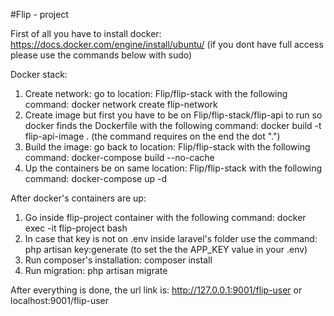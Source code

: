 #Flip - project

First of all you have to install docker: https://docs.docker.com/engine/install/ubuntu/  (if you dont have full access please use the commands below with sudo)

Docker stack:

1) Create network: go to location: Flip/flip-stack with the following command: docker network create flip-network
2) Create image but first you have to be on Flip/flip-stack/flip-api to run so docker finds the Dockerfile with the following command: docker build -t flip-api-image .  (the command requires on the end the dot ".")
3) Build the image: go back to location: Flip/flip-stack with the following command:  docker-compose build --no-cache
4) Up the containers be on same location: Flip/flip-stack with the following command: docker-compose up -d


After docker's containers are up:

1) Go inside flip-project container with the following command: docker exec -it flip-project bash
2) In case that key is not on .env inside laravel's folder use the command: php artisan key:generate (to set the the APP_KEY value in your .env)
3) Run composer's installation: composer install
4) Run migration: php artisan migrate

After everything is done, the url link is: http://127.0.0.1:9001/flip-user or localhost:9001/flip-user
